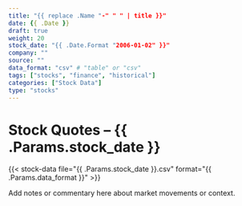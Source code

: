 ```yaml
---
title: "{{ replace .Name "-" " " | title }}"
date: {{ .Date }}
draft: true
weight: 20
stock_date: "{{ .Date.Format "2006-01-02" }}"
company: ""
source: ""
data_format: "csv" # "table" or "csv"
tags: ["stocks", "finance", "historical"]
categories: ["Stock Data"]
type: "stocks"
---
```


# Stock Quotes – {{ .Params.stock_date }}

{{< stock-data file="{{ .Params.stock_date }}.csv" format="{{ .Params.data_format }}" >}}

Add notes or commentary here about market movements or context.
